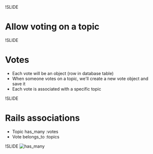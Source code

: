 !SLIDE
# Allow voting on a topic

!SLIDE
# Votes
* Each vote will be an object (row in database table)
* When someone votes on a topic, we'll create a new vote object and save it
* Each vote is associated with a specific topic

!SLIDE
# Rails associations
* Topic has_many :votes
* Vote belongs_to :topics

!SLIDE
![has_many](http://www.gliffy.com/pubdoc/1735584/L.jpg)


